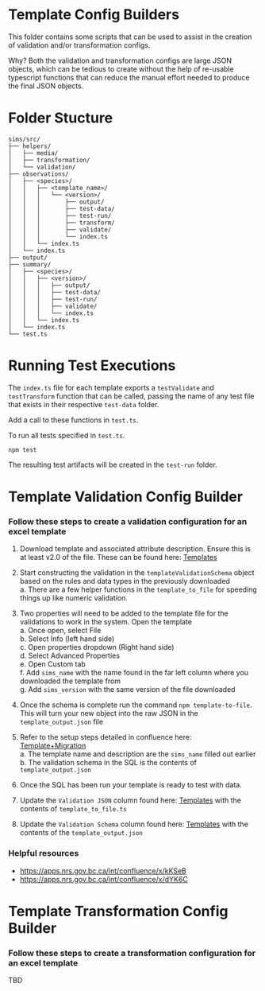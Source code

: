 # Template Config Builders

This folder contains some scripts that can be used to assist in the creation of validation and/or transformation configs.

Why? Both the validation and transformation configs are large JSON objects, which can be tedious to create without the help of re-usable typescript functions that can reduce the manual effort needed to produce the final JSON objects.

# Folder Stucture

```
sims/src/
├── helpers/
│   ├── media/
│   ├── transformation/
│   └── validation/
├── observations/
│   ├── <species>/
│   │   ├── <template_name>/
│   │   │   └── <version>/
│   │   │       ├── output/
│   │   │       ├── test-data/
│   │   │       ├── test-run/
│   │   │       ├── transform/
│   │   │       ├── validate/
│   │   │       └── index.ts
│   │   └── index.ts
│   └── index.ts
├── output/
├── summary/
│   ├── <species>/
│   │   ├── <version>/
│   │   │   ├── output/
│   │   │   ├── test-data/
│   │   │   ├── test-run/
│   │   │   ├── validate/
│   │   │   └── index.ts
│   │   └── index.ts
│   └── index.ts
└── test.ts
```

# Running Test Executions

The `index.ts` file for each template exports a `testValidate` and `testTransform` function that can be called, passing the name of any test file that exists in their respective `test-data` folder.

Add a call to these functions in `test.ts`.

To run all tests specified in `test.ts`.

```
npm test
```

The resulting test artifacts will be created in the `test-run` folder.

# Template Validation Config Builder

### Follow these steps to create a validation configuration for an excel template

1. Download template and associated attribute description. Ensure this is at least v2.0 of the file. These can be found here: [Templates](https://apps.nrs.gov.bc.ca/int/confluence/x/kKSeB)

2. Start constructing the validation in the `templateValidationSchema` object based on the rules and data types in the previously downloaded  
   a. There are a few helper functions in the `template_to_file` for speeding things up like numeric validation.

3. Two properties will need to be added to the template file for the validations to work in the system. Open the template  
   a. Once open, select File  
   b. Select Info (left hand side)  
   c. Open properties dropdown (Right hand side)  
   d. Select Advanced Properties  
   e. Open Custom tab  
   f. Add `sims_name` with the name found in the far left column where you downloaded the template from  
   g. Add `sims_version` with the same version of the file downloaded

4. Once the schema is complete run the command `npm template-to-file`. This will turn your new object into the raw JSON in the `template_output.json` file

5. Refer to the setup steps detailed in confluence here: [Template+Migration](https://apps.nrs.gov.bc.ca/int/confluence/x/dYK6C)  
   a. The template name and description are the `sims_name` filled out earlier  
   b. The validation schema in the SQL is the contents of `template_output.json`

6. Once the SQL has been run your template is ready to test with data.

7. Update the `Validation JSON` column found here: [Templates](https://apps.nrs.gov.bc.ca/int/confluence/x/kKSeB) with the contents of `template_to_file.ts`

8. Update the `Validation Schema` column found here: [Templates](https://apps.nrs.gov.bc.ca/int/confluence/x/kKSeB) with the contents of the `template_output.json`

### Helpful resources

- https://apps.nrs.gov.bc.ca/int/confluence/x/kKSeB
- https://apps.nrs.gov.bc.ca/int/confluence/x/dYK6C

# Template Transformation Config Builder

### Follow these steps to create a transformation configuration for an excel template

TBD
